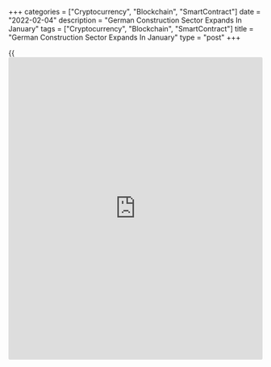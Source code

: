 +++
categories = ["Cryptocurrency", "Blockchain", "SmartContract"]
date = "2022-02-04"
description = "German Construction Sector Expands In January"
tags = ["Cryptocurrency", "Blockchain", "SmartContract"]
title = "German Construction Sector Expands In January"
type = "post"
+++

{{<iframe id="large-banner" src="https://www.bounty.group/#slide=11.0" width="100%" height="600" scrolling="no" style="border: 0px solid rgb(216, 221, 230); border-radius: 3px;">}}

Germany's construction sector expanded in January, survey results from
IHS Markit showed on Friday.

The construction Purchasing Managers' Index rose to 54.4 in January from
48.2 in December.

This was the strongest growth since February 2020. A score above 50.0
indicates expansion in the sector.

Among the three categories, work on residential projects increased
sharply to the greatest extent since January 2018. Both the commercial
activity and civil engineering rose slightly.

New work inflow expanded in January and new orders accelerated.

Employment increased for the fifth month in a row in January, with the
rate of job creation quickest since February 2020.

Average prices increased further in January and the overall rate of
input price inflation eased to the lowest since March 2021.

Lead time on inputs was the lowest since February last year.

For the next 12 months, outlook for activity remained confident.
Expectations remained optimistic for the second time in nearly two years
and was the highest since February 2020.

"The construction PMI pointed to a bright start to the year for the
sector and completed an all-round better performance across the German
[economy][1] in January following positive survey data on manufacturing
and services," Phil Smith, economics associate director at IHS Markit,
said.

For comments and feedback [contact](https://www.playgroundfx.com/contact/): editorial@rtt[news](https://www.letsplayfx.com/blog/forex-news-website/).com

[Economic News][1]

 **What parts of the world are seeing the best (and worst) economic
performances lately? Click[here][2] to check out our [Econ Scorecard][2]
and find out! See up-to-the-moment [ranking](https://www.playgroundfx.com/blog/crypto-exchange-ranking/)s for the best and worst
performers in [GDP][3], [unemployment rate][4], [inflation][5] and much
more.**

   1. www.rtt[news](https://www.letsplayfx.com/blog/forex-news-website/).com/Content/EconomicNews.aspx
   2. www.rtt[news](https://www.letsplayfx.com/blog/forex-news-website/).com/economic-scorecard/world-rank/industrial-production/highest-performance.aspx
   3. www.rtt[news](https://www.letsplayfx.com/blog/forex-news-website/).com/economic-scorecard/world-rank/GDP/highest-performance.aspx
   4. www.rtt[news](https://www.letsplayfx.com/blog/forex-news-website/).com/economic-scorecard/world-rank/unemployment-rate/lowest-performance.aspx
   5. www.rtt[news](https://www.letsplayfx.com/blog/forex-news-website/).com/economic-scorecard/world-rank/CPI/highest-performance.aspx